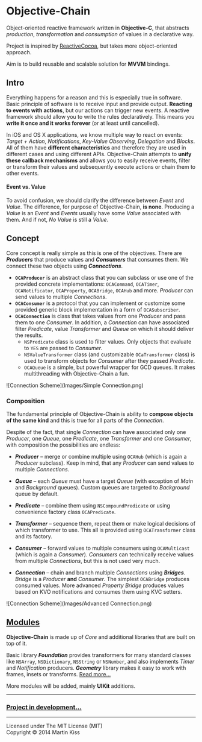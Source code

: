 Objective-Chain
===============

Object-oriented reactive framework written in **Objective-C**, that abstracts _production_, _transformation_ and _consumption_ of values in a declarative way.

Project is inspired by [ReactiveCocoa](https://github.com/ReactiveCocoa/ReactiveCocoa), but takes more object-oriented approach.

Aim is to build reusable and scalable solution for **MVVM** bindings.



Intro
-----

Everything happens for a reason and this is especially true in software. Basic principle of software is to receive input and provide output. **Reacting to events with actions**, but our actions can trigger new events. A reactive framework should allow you to write the rules declaratively. This means you **write it once and it works forever** (or at least until cancelled).

In iOS and OS X applications, we know multiple way to react on events: *Target + Action*, *Notifications*, *Key-Value Observing*, *Delegation* and *Blocks*. All of them have **different characteristics** and therefore they are used in different cases and using different APIs. Objective-Chain attempts to **unify these callback mechanisms** and allows you to easily receive events, filter or transform their values and subsequently execute actions or chain them to other events.


#### Event vs. Value

To avoid confusion, we should clarify the difference between *Event* and *Value*. The difference, for purpose of Objective-Chain, **is none**. Producing a *Value* is an *Event* and *Events* usually have some *Value* associated with them. And if not, *No Value* is still a *Value*.



Concept
-------

Core concept is really simple as this is one of the objectives. There are ***Producers*** that produce values and ***Consumers*** that consumes them. We connect these two objects using ***Connections***.

  - **`OCAProducer`** is an abstract class that you can subclass or use one of the provided concrete implementations: `OCACommand`, `OCATimer`, `OCANotificator`, `OCAProperty`, `OCABridge`, `OCAHub` and more. *Producer* can send values to multiple *Connections*.
  - **`OCAConsumer`** is a protocol that you can implement or customize some provided generic block implementation in a form of `OCASubscriber`.
  - **`OCAConnection`** is class that takes values from one *Producer* and pass them to one *Consumer*. In addition, a *Connection* can have associated filter *Predicate*, value *Transformer* and *Queue* on which it should deliver the results.
      - `NSPredicate` class is used to filter values. Only objects that evaluate to `YES` are passed to *Consumer*.
      - `NSValueTransformer` class (and customizable `OCaTransformer` class) is used to transform objects for *Consumer* after they passed *Predicate*.
      - `OCAQueue` is a simple, but powerful wrapper for GCD queues. It makes multithreading with Objective-Chain a fun.

![Connection Scheme](Images/Simple Connection.png)


### Composition

The fundamental principle of Objective-Chain is ability to **compose objects of the same kind** and this is true for all parts of the *Connection*.

Despite of the fact, that single *Connection* can have associated only one *Producer*, one *Queue*, one *Predicate*, one *Transformer* and one *Consumer*, with composition the possibilities are endless:

  - ***Producer*** – merge or combine multiple using `OCAHub` (which is again a *Producer* subclass). Keep in mind, that any *Producer* can send values to multiple *Connections*.
  - ***Queue*** – each *Queue* must have a target *Queue* (with exception of *Main* and *Background* queues). Custom queues are targeted to *Background* queue by default.
  - ***Predicate*** – combine them using `NSCompoundPredicate` or using convenience factory class `OCAPredicate`.
  - ***Transformer*** – sequence them, repeat them or make logical decisions of which transformer to use. This all is provided using `OCATransformer` class and its factory.
  - ***Consumer*** – forward values to multiple consumers using `OCAMulticast` (which is again a *Consumer*). *Consumers* can technically receive values from multiple *Connections*, but this is not used very much.
  
  - ***Connection*** – chain and branch multiple *Connections* using ***Bridges***. *Bridge* is a *Producer* **and** *Consumer*. The simplest `OCABridge` produces consumed values. More advanced *Property Bridge* produces values based on KVO notifications and consumes them using KVC setters.

![Connection Scheme](Images/Advanced Connection.png)



## [Modules](1)

**Objective-Chain** is made up of *Core* and additional libraries that are built on top of it. 

Basic library ***Foundation*** provides transformers for many standard classes like `NSArray`, `NSDictionary`, `NSString` or `NSNumber`, and also implements *Timer* and *Notification* producers. ***Geometry*** library makes it easy to work with frames, insets or transforms. [Read more…](1)

More modules will be added, mainly **UIKit** additions.


---

### [Project in development…](2)

---

Licensed under The MIT License (MIT)  
Copyright © 2014 Martin Kiss



[1]: Sources
[2]: https://github.com/iMartinKiss/Objective-Chain/issues/1
